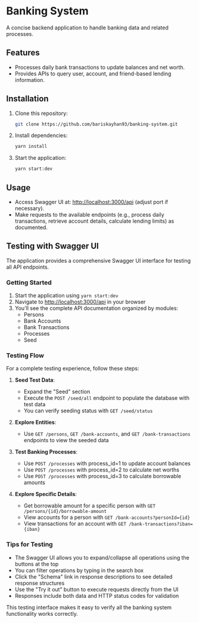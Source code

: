 # Banking System

A concise backend application to handle banking data and related processes.

## Features
- Processes daily bank transactions to update balances and net worth.
- Provides APIs to query user, account, and friend-based lending information.

## Installation
1. Clone this repository:
   ```bash
   git clone https://github.com/bariskayhan93/banking-system.git
   ```
2. Install dependencies:
   ```bash
   yarn install
   ```
3. Start the application:
   ```bash
   yarn start:dev
   ```

## Usage
- Access Swagger UI at: <http://localhost:3000/api> (adjust port if necessary).
- Make requests to the available endpoints (e.g., process daily transactions, retrieve account details, calculate lending limits) as documented.

## Testing with Swagger UI

The application provides a comprehensive Swagger UI interface for testing all API endpoints.

### Getting Started

1. Start the application using `yarn start:dev`
2. Navigate to <http://localhost:3000/api> in your browser
3. You'll see the complete API documentation organized by modules:
   - Persons
   - Bank Accounts
   - Bank Transactions
   - Processes
   - Seed

### Testing Flow

For a complete testing experience, follow these steps:

1. **Seed Test Data**: 
   - Expand the "Seed" section
   - Execute the `POST /seed/all` endpoint to populate the database with test data
   - You can verify seeding status with `GET /seed/status`

2. **Explore Entities**:
   - Use `GET /persons`, `GET /bank-accounts`, and `GET /bank-transactions` endpoints to view the seeded data

3. **Test Banking Processes**:
   - Use `POST /processes` with process_id=1 to update account balances
   - Use `POST /processes` with process_id=2 to calculate net worths
   - Use `POST /processes` with process_id=3 to calculate borrowable amounts

4. **Explore Specific Details**:
   - Get borrowable amount for a specific person with `GET /persons/{id}/borrowable-amount`
   - View accounts for a person with `GET /bank-accounts?personId={id}`
   - View transactions for an account with `GET /bank-transactions?iban={iban}`

### Tips for Testing

- The Swagger UI allows you to expand/collapse all operations using the buttons at the top
- You can filter operations by typing in the search box
- Click the "Schema" link in response descriptions to see detailed response structures
- Use the "Try it out" button to execute requests directly from the UI
- Responses include both data and HTTP status codes for validation

This testing interface makes it easy to verify all the banking system functionality works correctly.
